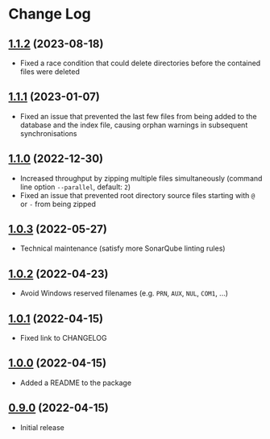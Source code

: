 # Change Log

## [1.1.2](https://github.com/david-04/7-sync/releases/tag/v1.1.1) (2023-08-18)

- Fixed a race condition that could delete directories before the contained files were deleted

## [1.1.1](https://github.com/david-04/7-sync/releases/tag/v1.1.1) (2023-01-07)

- Fixed an issue that prevented the last few files from being added to the database and the index file, causing orphan warnings in subsequent synchronisations

## [1.1.0](https://github.com/david-04/7-sync/releases/tag/v1.1.0) (2022-12-30)

- Increased throughput by zipping multiple files simultaneously (command line option `--parallel`, default: `2`)
- Fixed an issue that prevented root directory source files starting with `@` or `-` from being zipped

## [1.0.3](https://github.com/david-04/7-sync/releases/tag/v1.0.3) (2022-05-27)

- Technical maintenance (satisfy more SonarQube linting rules)

## [1.0.2](https://github.com/david-04/7-sync/releases/tag/v1.0.2) (2022-04-23)

- Avoid Windows reserved filenames (e.g. `PRN`, `AUX`, `NUL`, `COM1`, ...)

## [1.0.1](https://github.com/david-04/7-sync/releases/tag/v1.0.1) (2022-04-15)

- Fixed link to CHANGELOG


## [1.0.0](https://github.com/david-04/7-sync/releases/tag/v1.0.0) (2022-04-15)

- Added a README to the package

## [0.9.0](https://github.com/david-04/7-sync/releases/tag/v0.9.0) (2022-04-15)

- Initial release

